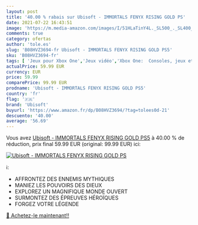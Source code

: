 ```yaml
---
layout: post
title: '40.00 % rabais sur Ubisoft - IMMORTALS FENYX RISING GOLD PS'
date: 2021-07-22 16:43:51
image: 'https://m.media-amazon.com/images/I/51HLaTinY4L._SL500_._SL400_.jpg'
comments: true
category: ofertas
author: 'tole.es'
slug: 'B08HVZ3694-fr Ubisoft - IMMORTALS FENYX RISING GOLD PS5'
sku: 'B08HVZ3694-fr'
tags: [ 'Jeux pour Xbox One','Jeux vidéo','Xbox One:  Consoles, jeux et accessoires','ubisoft', ]
actualPrice: 59.99 EUR
currency: EUR
price: 59.99
comparePrice: 99.99 EUR
prodname: 'Ubisoft - IMMORTALS FENYX RISING GOLD PS5'
country: 'fr'
flag: '🇫🇷'
brand: 'Ubisoft'
buyurl: 'https://www.amazon.fr/dp/B08HVZ3694/?tag=tolees0d-21'
descuento: '40.00'
average: '56.69'
---
```


Vous avez [Ubisoft - IMMORTALS FENYX RISING GOLD PS5](https://www.amazon.fr/dp/B08HVZ3694/?tag=tolees0d-21)  à  40.00 % de réduction, prix final  59.99 EUR (original: 99.99 EUR) ici:

[![Ubisoft - IMMORTALS FENYX RISING GOLD PS](https://m.media-amazon.com/images/I/51HLaTinY4L._SL500_._SL400_.jpg)](https://www.amazon.fr/dp/B08HVZ3694/?tag=tolees0d-21)

ℹ️:

- AFFRONTEZ DES ENNEMIS MYTHIQUES
- MANIEZ LES POUVOIRS DES DIEUX
- EXPLOREZ UN MAGNIFIQUE MONDE OUVERT
- SURMONTEZ DES ÉPREUVES HÉROÏQUES
- FORGEZ VOTRE LÉGENDE

[🛒 Achetez-le maintenant!!](https://www.amazon.fr/dp/B08HVZ3694/?tag=tolees0d-21)
